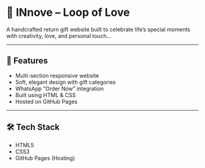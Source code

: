 # 🎁 INnove – Loop of Love

A handcrafted return gift website built to celebrate life’s special moments with creativity, love, and personal touch...

---

## 🌟 Features
- Multi-section responsive website
- Soft, elegant design with gift categories
- WhatsApp “Order Now” integration
- Built using HTML & CSS
- Hosted on GitHub Pages
---

## 🛠 Tech Stack
- HTML5  
- CSS3  
- GitHub Pages (Hosting)


